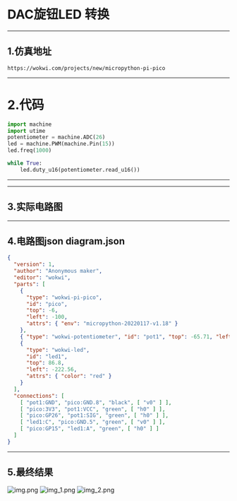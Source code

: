 # DAC旋钮LED 转换
***

## 1.仿真地址
```angular2html
https://wokwi.com/projects/new/micropython-pi-pico
```
***
# 2.代码
```python
import machine
import utime
potentiometer = machine.ADC(26)
led = machine.PWM(machine.Pin(15))
led.freq(1000)

while True:
    led.duty_u16(potentiometer.read_u16())
```
***

***
## 3.实际电路图

***
## 4.电路图json diagram.json
```json
{
  "version": 1,
  "author": "Anonymous maker",
  "editor": "wokwi",
  "parts": [
    {
      "type": "wokwi-pi-pico",
      "id": "pico",
      "top": -6,
      "left": -100,
      "attrs": { "env": "micropython-20220117-v1.18" }
    },
    { "type": "wokwi-potentiometer", "id": "pot1", "top": -65.71, "left": 108.36, "attrs": {} },
    {
      "type": "wokwi-led",
      "id": "led1",
      "top": 86.8,
      "left": -222.56,
      "attrs": { "color": "red" }
    }
  ],
  "connections": [
    [ "pot1:GND", "pico:GND.8", "black", [ "v0" ] ],
    [ "pico:3V3", "pot1:VCC", "green", [ "h0" ] ],
    [ "pico:GP26", "pot1:SIG", "green", [ "h0" ] ],
    [ "led1:C", "pico:GND.5", "green", [ "v0" ] ],
    [ "pico:GP15", "led1:A", "green", [ "h0" ] ]
  ]
}
`````
***
## 5.最终结果
![img.png](img.png)
![img_1.png](img_1.png)
![img_2.png](img_2.png)